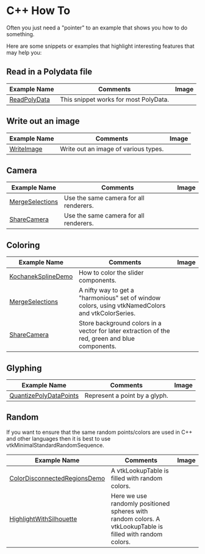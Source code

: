 # C++ How To

Often you just need a "pointer" to an example that shows you how to do something.

Here are some snippets or examples that highlight interesting features that may help you:

## Read in a Polydata file

| Example Name | Comments | Image |
| -------------- | ---------------------- | ------- |
[ReadPolyData](/Cxx/Snippets/ReadPolyData) | This snippet works for most PolyData.

## Write out an image

| Example Name | Comments | Image |
| -------------- | ---------------------- | ------- |
[WriteImage](/Cxx/Snippets/WriteImage) | Write out an image of various types.

## Camera

| Example Name | Comments | Image |
| -------------- | ---------------------- | ------- |
[MergeSelections](/Cxx/PolyData/MergeSelections) | Use the same camera for all renderers.
[ShareCamera](/Cxx/Utilities/ShareCamera) | Use the same camera for all renderers.

## Coloring

| Example Name | Comments | Image |
| -------------- | ---------------------- | ------- |
[KochanekSplineDemo](/Cxx/PolyData/KochanekSplineDemo) | How to color the slider components.
[MergeSelections](/Cxx/PolyData/MergeSelections) | A nifty way to get a "harmonious" set of window colors, using vtkNamedColors and vtkColorSeries.
[ShareCamera](/Cxx/Utilities/ShareCamera) | Store background colors in a vector for later extraction of the red, green and blue components.

## Glyphing

| Example Name | Comments | Image |
| -------------- | ---------------------- | ------- |
[QuantizePolyDataPoints](/Cxx/PolyData/QuantizePolyDataPoints) | Represent a point by a glyph.

## Random

If you want to ensure that the same random points/colors are used in C++ and other languages then it is best to use vtkMinimalStandardRandomSequence.

| Example Name | Comments | Image |
| -------------- | ---------------------- | ------- |
[ColorDisconnectedRegionsDemo](/Cxx/PolyData/ColorDisconnectedRegionsDemo) | A vtkLookupTable is filled with random colors.
[HighlightWithSilhouette](/Cxx/Picking/HighlightWithSilhouette) | Here we use randomly positioned spheres with random colors. A vtkLookupTable is filled with random colors.
